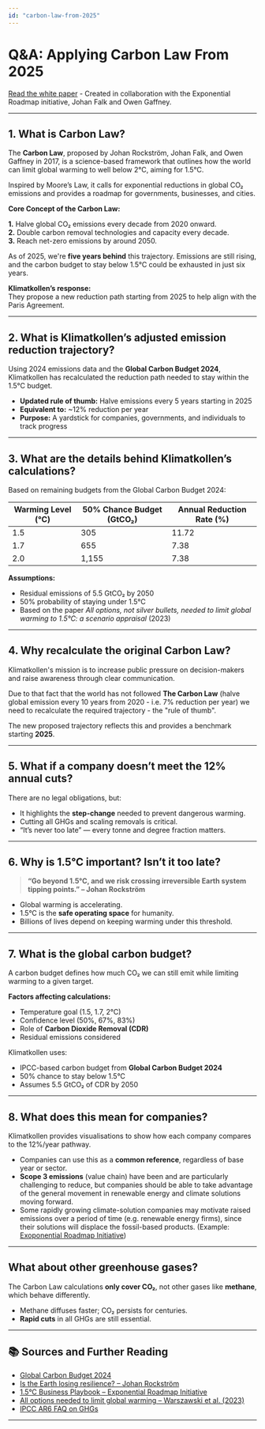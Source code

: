 ```yaml
---
id: "carbon-law-from-2025"
---
```


# Q&A: Applying Carbon Law From 2025
[Read the white paper](/reports/2025-06-19_ApplyingCarbonLawFrom2025.pdf) - Created in collaboration with the Exponential Roadmap initiative, Johan Falk and Owen Gaffney.

---

## 1. What is Carbon Law?

The **Carbon Law**, proposed by Johan Rockström, Johan Falk, and Owen Gaffney in 2017, is a science-based framework that outlines how the world can limit global warming to well below 2°C, aiming for 1.5°C. 

Inspired by Moore’s Law, it calls for exponential reductions in global CO₂ emissions and provides a roadmap for governments, businesses, and cities.

**Core Concept of the Carbon Law:**

**1.** Halve global CO₂ emissions every decade from 2020 onward.  
**2.** Double carbon removal technologies and capacity every decade.  
**3.** Reach net-zero emissions by around 2050.   

As of 2025, we're **five years behind** this trajectory. Emissions are still rising, and the carbon budget to stay below 1.5°C could be exhausted in just six years.

**Klimatkollen’s response:**  
They propose a new reduction path starting from 2025 to help align with the Paris Agreement.

---

## 2. What is Klimatkollen’s adjusted emission reduction trajectory?

Using 2024 emissions data and the **Global Carbon Budget 2024**, Klimatkollen has recalculated the reduction path needed to stay within the 1.5°C budget.

- **Updated rule of thumb:** Halve emissions every 5 years starting in 2025  
- **Equivalent to:** ~12% reduction per year  
- **Purpose:** A yardstick for companies, governments, and individuals to track progress

---

## 3. What are the details behind Klimatkollen’s calculations?

Based on remaining budgets from the Global Carbon Budget 2024:

| Warming Level (°C) | 50% Chance Budget (GtCO₂) | Annual Reduction Rate (%) |
|--------------------|---------------------------|----------------------------|
| 1.5                | 305                       | 11.72                      |
| 1.7                | 655                       | 7.38                       |
| 2.0                | 1,155                     | 7.38                       |


**Assumptions:**
- Residual emissions of 5.5 GtCO₂ by 2050
- 50% probability of staying under 1.5°C  
- Based on the paper *All options, not silver bullets, needed to limit global warming to 1.5°C: a scenario appraisal* (2023)

---

## 4. Why recalculate the original Carbon Law?

Klimatkollen's mission is to increase public pressure on decision-makers and raise awareness through clear communication.

Due to that fact that the world has not followed **The Carbon Law** (halve global emission every 10 years from 2020 - i.e. 7% reduction per year) we need to recalculate the required trajectory - the "rule of thumb". 

The new proposed trajectory reflects this and provides a benchmark starting **2025**.

---

## 5. What if a company doesn’t meet the 12% annual cuts?

There are no legal obligations, but:

- It highlights the **step-change** needed to prevent dangerous warming.
- Cutting all GHGs and scaling removals is critical.
- “It’s never too late” — every tonne and degree fraction matters.

---

## 6. Why is 1.5°C important? Isn’t it too late?

> **“Go beyond 1.5°C, and we risk crossing irreversible Earth system tipping points.” – Johan Rockström**

- Global warming is accelerating.  
- 1.5°C is the **safe operating space** for humanity.  
- Billions of lives depend on keeping warming under this threshold.

---

## 7. What is the global carbon budget?

A carbon budget defines how much CO₂ we can still emit while limiting warming to a given target.

**Factors affecting calculations:**
- Temperature goal (1.5, 1.7, 2°C)  
- Confidence level (50%, 67%, 83%)  
- Role of **Carbon Dioxide Removal (CDR)**  
- Residual emissions considered

Klimatkollen uses:
- IPCC-based carbon budget from **Global Carbon Budget 2024**  
- 50% chance to stay below 1.5°C  
- Assumes 5.5 GtCO₂ of CDR by 2050  

---

## 8. What does this mean for companies?

Klimatkollen provides visualisations to show how each company compares to the 12%/year pathway.

- Companies can use this as a **common reference**, regardless of base year or sector. 
- **Scope 3 emissions** (value chain) have been and are particularly challenging to reduce, but companies should be able to take advantage of the general movement in renewable energy and climate solutions moving forward.  
- Some rapidly growing climate-solution companies may motivate raised emissions over a period of time (e.g. renewable energy firms), since their solutions will displace the fossil-based products. (Example: [Exoponential Roadmap Initiative](https://exponentialroadmap.org/climate-solutions-framework/))

---

## What about other greenhouse gases?

The Carbon Law calculations **only cover CO₂**, not other gases like **methane**, which behave differently.

- Methane diffuses faster; CO₂ persists for centuries.
- **Rapid cuts** in all GHGs are still essential.

---

## 📚 Sources and Further Reading

- [Global Carbon Budget 2024](https://essd.copernicus.org/articles/17/965/2025/essd-17-965-2025.pdf)  
- [Is the Earth losing resilience? – Johan Rockström](https://www.linkedin.com/pulse/earth-losing-resilience-does-matter-part-3-what-all-mean-rockstr%C3%B6m-rukge/)  
- [1.5°C Business Playbook – Exponential Roadmap Initiative](https://exponentialroadmap.org/wp-content/uploads/2022/09/1.5C-business-playbook-v2.0.pdf)  
- [All options needed to limit global warming – Warszawski et al. (2023)](https://iopscience.iop.org/article/10.1088/1748-9326/abfeec)  
- [IPCC AR6 FAQ on GHGs](https://www.ipcc.ch/report/ar6/wg1/downloads/faqs/IPCC_AR6_WGI_FAQ_Chapter_05.pdf)  

---
